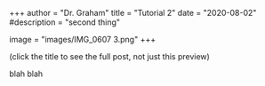 +++
author = "Dr. Graham"
title = "Tutorial 2"
date = "2020-08-02"
#description = "second thing"

image = "images/IMG_0607 3.png"
+++

(click the title to see the full post, not just this preview)


blah blah
